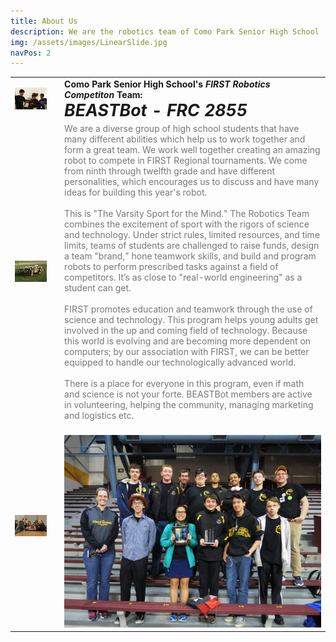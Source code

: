 ```yaml
---
title: About Us
description: We are the robotics team of Como Park Senior High School
img: /assets/images/LinearSlide.jpg
navPos: 2
---
```


<style>
	@media only screen and (max-width: 768px) {
			.picture{
				width: 100px;
			}
		}
	@media only screen and (min-width: 768px) {
		.picture{
			width: 500px;
		}
	}
</style>

||||
|:-:|:-:|:-|
| <img src="/assets/images/Coding.jpg" alt="Coding" class="picture"/> |     | **Como Park Senior High School's _FIRST Robotics Competiton_ Team:** <br/> <span style="font-size:20pt;"> ***BEASTBot - FRC 2855***</span>|
| <img src="/assets/images/Sparky.jpg" alt="Sparky" class="picture" /> | | <span style="color:#777;"> We are a diverse group of high school students that have many different abilities which help us to work together and form a great team. We work well together creating an amazing robot to compete in FIRST Regional tournaments. We come from ninth through twelfth grade and have different personalities, which encourages us to discuss and have many ideas for building this year's robot. <br/><br/> This is "The Varsity Sport for the Mind." The Robotics Team combines the excitement of sport with the rigors of science and technology. Under strict rules, limited resources, and time limits, teams of students are challenged to raise funds, design a team "brand," hone teamwork skills, and build and program robots to perform prescribed tasks against a field of competitors.  It’s as close to "real-world engineering" as a student can get. <br/><br> FIRST promotes education and teamwork through the use of science and technology. This program helps young adults get involved in the up and coming field of technology. Because this world is evolving and are becoming more dependent on computers; by our association with FIRST, we can be better equipped to handle our technologically advanced world. <br/><br/> There is a place for everyone in this program, even if math and science is not your forte. BEASTBot members are active in volunteering, helping the community, managing marketing and logistics etc. </span> |
| <img src="/assets/images/AtTable.jpg" alt="Coding" class="picture" /> | |                       <img src="/assets/images/OldTeamPic.jpg" alt="Coding" class="picture" /> |
